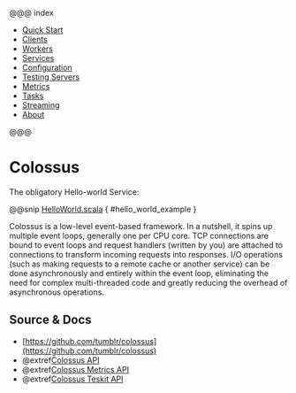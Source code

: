 @@@ index

* [Quick Start](quickstart.md)
* [Clients](clients.md)
* [Workers](workers.md)
* [Services](services.md)
* [Configuration](configuration.md)
* [Testing Servers](testkit.md)
* [Metrics](metrics.md)
* [Tasks](tasks.md)
* [Streaming](streaming.md)
* [About](about.md)

@@@

# Colossus

The obligatory Hello-world Service:

@@snip [HelloWorld.scala](../scala/HelloWorld.scala) { #hello_world_example }

Colossus is a low-level event-based framework. In a nutshell, it spins up multiple event loops, generally one per CPU 
core. TCP connections are bound to event loops and request handlers (written by you) are attached to connections to
transform incoming requests into responses.  I/O operations (such as making requests to a remote cache or another 
service) can be done asynchronously and entirely within the event loop, eliminating the need for complex multi-threaded
code and greatly reducing the overhead of asynchronous operations.

## Source & Docs

* [https://github.com/tumblr/colossus](https://github.com/tumblr/colossus)
* @extref[Colossus API](docs:colossus.package)
* @extref[Colossus Metrics API](docs-metrics:colossus.package)
* @extref[Colossus Teskit API](docs-testkit:colossus.package)
